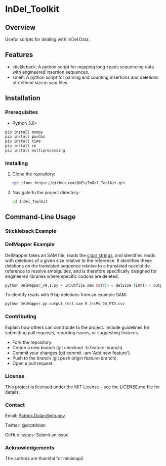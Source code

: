 # InDel_Toolkit

## Overview

Useful scripts for dealing with InDel Data. 

## Features

- stickleback: A python script for mapping long-reads sequencing data with engineered insertion sequences.
- smelt: A python script for parsing and counting insertions and deletions of defined size in sam files. 

## Installation

### Prerequisites

- Python 3.0+

```bash
pip install numpy
pip install pandas
pip install time
pip install re
pip install multiprocessing
```

### Installing

1. Clone the repository:
    ```bash
    git clone https://github.com/QVEU/InDel_Toolkit.git
    ```
2. Navigate to the project directory:
    ```bash
    cd InDel_Toolkit
    ```
    
## Command-Line Usage

### Stickleback Example

### DelMapper Example

DelMapper takes an SAM file, reads the [cigar strings](https://jef.works/blog/2017/03/28/CIGAR-strings-for-dummies/), and identifies reads with deletions of a given size relative to the reference. It identifies these deletions on the translated sequence relative to a translated nucelotide reference to resolve ambiguities, and is therefore specifically designed for engineered libraries where specific codons are deleted. 

```bash
python DelMapper_v0.1.py < inputfile.sam (str)> < delSize (int)> < outputfile.csv (str)> 
```

To identify reads with 9 bp deletions from an example SAM:

```bash
python DelMapper.py output_test.sam 9 /nsPs_9D_PTD.csv

```

### Contributing

Explain how others can contribute to the project. Include guidelines for submitting pull requests, reporting issues, or suggesting features.

- Fork the repository.
- Create a new branch (git checkout -b feature-branch).
- Commit your changes (git commit -am 'Add new feature').
- Push to the branch (git push origin feature-branch).
- Open a pull request.

### License

This project is licensed under the MIT License - see the LICENSE.md file for details.

### Contact

Email: Patrick.Dolan@nih.gov

Twitter: @drptdolan

GitHub Issues: Submit an issue

### Acknowledgements

The authors are thankful for minimap2.
